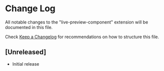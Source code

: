 # Change Log

All notable changes to the "live-preview-component" extension will be documented in this file.

Check [Keep a Changelog](http://keepachangelog.com/) for recommendations on how to structure this file.

## [Unreleased]

- Initial release